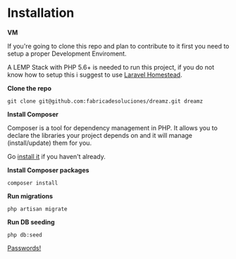 # Installation


**VM**

If you're going to clone this repo and plan to contribute to it first you need to setup a proper Development Enviroment.

A LEMP Stack with PHP 5.6+ is needed to run this project, if you do not know how to setup this i suggest to use [Laravel Homestead](https://www.youtube.com/watch?v=tbPGuikTzKk).


**Clone the repo**

```
git clone git@github.com:fabricadesoluciones/dreamz.git dreamz
```

**Install Composer**

Composer is a tool for dependency management in PHP. It allows you to declare the libraries your project depends on and it will manage (install/update) them for you.

Go [install it](https://getcomposer.org/doc/00-intro.md) if you haven't already.


**Install Composer packages**

```
composer install
```

**Run migrations**

```
php artisan migrate
```

**Run DB seeding**

```
php db:seed
```


[Passwords!](database/seeds/UserTableSeeder.php)

